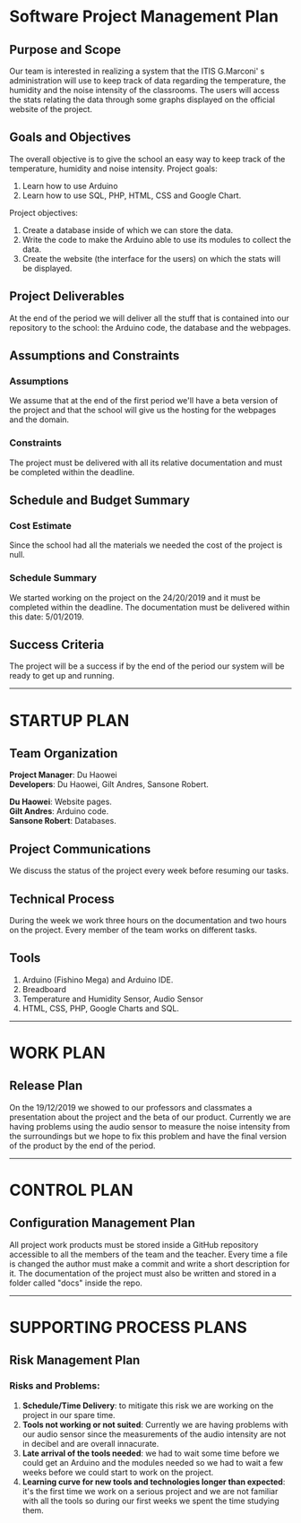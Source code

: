 # Software Project Management Plan
## Purpose and Scope
Our team is interested in realizing a system that the ITIS G.Marconi' s administration will use to keep track of data regarding the temperature, the humidity and the noise intensity of the classrooms.
The users will access the stats relating the data through some graphs displayed on the official website of the project.

## Goals and Objectives
The overall objective is to give the school an easy way to keep track of the temperature, humidity and noise intensity.
Project goals:
1. Learn how to use Arduino
2. Learn how to use SQL, PHP, HTML, CSS and Google Chart.

Project objectives:  
1. Create a database inside of which we can store the data.
2. Write the code to make the Arduino able to use its modules to collect the data.
3. Create the website (the interface for the users) on which the stats will be displayed.

## Project Deliverables
At the end of the period we will deliver all the stuff that is contained into our repository to the school: the Arduino code, the database and the webpages.

## Assumptions and Constraints
### Assumptions
We assume that at the end of the first period we'll have a beta version of the project and that the school will give us the hosting for the webpages and the domain.
### Constraints
The project must be delivered with all its relative documentation and must be completed within the deadline.

## Schedule and Budget Summary
### Cost Estimate
Since the school had all the materials we needed  the cost of the project is null.
### Schedule Summary
We started working on the project on the 24/20/2019 and it must be completed within the deadline.
The documentation must be delivered within  this date: 5/01/2019.

## Success Criteria
The project will be a success if by the end of the period our system will be ready to get up and running.
___

# STARTUP PLAN
## Team Organization
**Project Manager**: Du Haowei  
**Developers**: Du Haowei, Gilt Andres, Sansone Robert.    

**Du Haowei**: Website pages.    
**Gilt Andres**: Arduino code.    
**Sansone Robert**: Databases.  


## Project Communications
We discuss the status of the project every week before resuming our tasks.

## Technical Process
During the week we work three hours on the documentation and two hours on the project. 
Every member of the team works on different tasks.  

## Tools
1. Arduino (Fishino Mega) and Arduino IDE.
2. Breadboard
3. Temperature and Humidity Sensor, Audio Sensor
4. HTML, CSS, PHP, Google Charts and SQL.

___

# WORK PLAN
## Release Plan
On the 19/12/2019 we showed to our professors and classmates a presentation about the project and the beta of our product.
Currently we are having problems using the audio sensor to measure the noise intensity from the surroundings but we hope to fix this problem and have the final version of the product by the end of the period.
___

# CONTROL PLAN
## Configuration Management Plan
All project work products must be stored inside a GitHub repository accessible to all the members of the team and the teacher.
Every time a file is changed the author must make a commit and write a short description for it.
The documentation of the project must also be written and stored in a folder called "docs" inside the repo.
___

# SUPPORTING PROCESS PLANS
## Risk Management Plan
### Risks and Problems:
1. **Schedule/Time Delivery**: to mitigate this risk we are working on the project in our spare time.
2. **Tools not working or not suited**: Currently we are having problems with our audio sensor since the measurements of the audio intensity are not in decibel and are overall innacurate.
3. **Late arrival of the tools needed**: we had to wait some time before we could get an Arduino and the modules needed so we had to wait a few weeks before we could start to work on the project.
4. **Learning curve for new tools and technologies longer than expected**: it's the first time we work on a serious project and we are not familiar with all the tools so during our first weeks we spent the time studying them.
